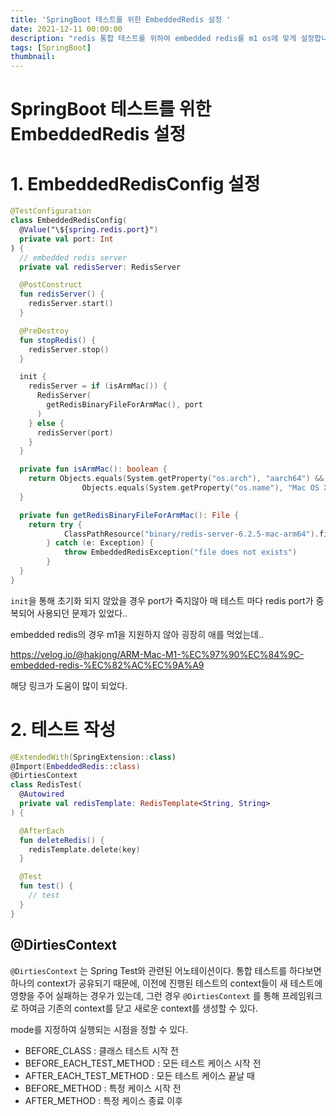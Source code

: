 ```yaml
---
title: 'SpringBoot 테스트를 위한 EmbeddedRedis 설정 '
date: 2021-12-11 00:00:00
description: "redis 통합 테스트를 위하여 embedded redis를 m1 os에 맞게 설정합니다."
tags: [SpringBoot]
thumbnail: 
---   
```


# SpringBoot 테스트를 위한 EmbeddedRedis 설정 

# 1. EmbeddedRedisConfig 설정 
``` kotlin 
@TestConfiguration
class EmbeddedRedisConfig(
  @Value("\${spring.redis.port}")
  private val port: Int
) {
  // embedded redis server 
  private val redisServer: RedisServer

  @PostConstruct
  fun redisServer() {
    redisServer.start()
  }

  @PreDestroy
  fun stopRedis() {
    redisServer.stop()
  }

  init {
    redisServer = if (isArmMac()) {
      RedisServer(
        getRedisBinaryFileForArmMac(), port
      )
    } else {
      redisServer(port)
    }
  }

  private fun isArmMac(): boolean {
    return Objects.equals(System.getProperty("os.arch"), "aarch64") &&
                Objects.equals(System.getProperty("os.name"), "Mac OS X")
  }

  private fun getRedisBinaryFileForArmMac(): File {
    return try {
            ClassPathResource("binary/redis-server-6.2.5-mac-arm64").file
        } catch (e: Exception) {
            throw EmbeddedRedisException("file does not exists")
        }
  }
}
``` 

`init`을 통해 초기화 되지 않았을 경우 port가 죽지않아 매 테스트 마다 redis port가 중복되어 사용되던 문제가 있었다..

embedded redis의 경우 m1을 지원하지 않아 굉장히 애를 먹었는데.. 

https://velog.io/@hakjong/ARM-Mac-M1-%EC%97%90%EC%84%9C-embedded-redis-%EC%82%AC%EC%9A%A9

해당 링크가 도움이 많이 되었다. 

# 2. 테스트 작성 

``` kotlin
@ExtendedWith(SpringExtension::class)
@Import(EmbeddedRedis::class)
@DirtiesContext
class RedisTest(
  @Autowired
  private val redisTemplate: RedisTemplate<String, String>
) {

  @AfterEach
  fun deleteRedis() {
    redisTemplate.delete(key)
  }

  @Test
  fun test() {
    // test
  }
}
``` 

## @DirtiesContext
`@DirtiesContext` 는 Spring Test와 관련된 어노테이션이다. 통합 테스트를 하다보면 하나의 context가 공유되기 때문에, 이전에 진행된 테스트의 context들이 새 테스트에 영향을 주어 실패하는 경우가 있는데, 그런 경우 `@DirtiesContext` 를 통해 프레임워크로 하여금 기존의 context를 닫고 새로운 context를 생성할 수 있다. 

mode를 지정하여 실행되는 시점을 정할 수 있다. 
- BEFORE_CLASS : 클래스 테스트 시작 전
- BEFORE_EACH_TEST_METHOD : 모든 테스트 케이스 시작 전
- AFTER_EACH_TEST_METHOD : 모든 테스트 케이스 끝날 때 
- BEFORE_METHOD : 특정 케이스 시작 전 
- AFTER_METHOD : 특정 케이스 종료 이후 